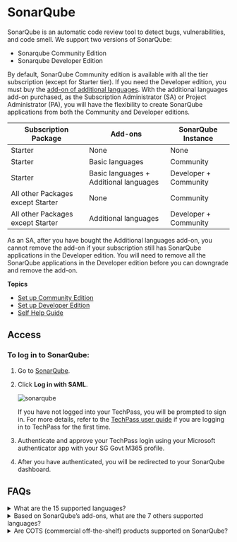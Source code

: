# SonarQube

SonarQube is an automatic code review tool to detect bugs, vulnerabilities, and code smell. We support two versions of SonarQube:
- Sonarqube Community Edition
- Sonarqube Developer Edition

By default, SonarQube Community edition is available with all the tier subscription (except for Starter tier). If you need the Developer edition, you must buy the [add-on of additional languages](https://www.developer.tech.gov.sg/products/categories/devops/ship-hats/subscription.html). With the additional languages add-on purchased, as the Subscription Administrator (SA) or Project Administrator (PA), you will have the flexibility to create SonarQube applications from both the Community and Developer editions.

|**Subscription Package**|**Add-ons**|**SonarQube Instance**|
|---|---|---|  
|Starter|None|None|
|Starter|Basic languages|Community|
|Starter|Basic languages + Additional languages|Developer + Community|
|All other Packages except Starter|None|Community|
|All other Packages except Starter|Additional languages|Developer + Community|

As an SA, after you have bought the Additional languages add-on, you cannot remove the add-on if your subscription still has SonarQube applications in the Developer edition. You will need to remove all the SonarQube applications in the Developer edition before you can downgrade and remove the add-on. 

**Topics**  

- [Set up Community Edition](sonarqube-set-up-community-edition)
- [Set up Developer Edition](sonarqube-set-up-developer-edition)
- [Self Help Guide](sonarqube-self-help-guide)


## Access
### To log in to SonarQube: 

1. Go to [SonarQube](https://sonar.hats.stack.gov.sg/sonar).
1. Click **Log in with SAML**.

    ![sonarqube](sonarqube-tp.png)

    If you have not logged into your TechPass, you will be prompted to sign in. For more details, refer to the [TechPass user guide](https://docs.developer.tech.gov.sg/docs/techpass-user-guide/#/) if you are logging in to TechPass for the first time.
1. Authenticate and approve your TechPass login using your Microsoft authenticator app with your SG Govt M365 profile. 
1. After you have authenticated, you will be redirected to your SonarQube dashboard.


## FAQs

<details>
  <summary>What are the 15 supported languages?</summary><br>

Java, JavaScript, C#, TypeScript, Kotlin, Ruby, Go, Scala, Flex, Python, PHP, HTML, CSS, XML, VB.NET.
Do take note that there is no restriction of lines of code and number of applications.

  </details>

 <details>
  <summary>Based on SonarQube’s add-ons, what are the 7 others supported languages?</summary><br>

C, C++, Obj-C, Swift, ABAP, T-SQL, PL/SQL are supported. Public officers can refer to the <a href="https://sgdcs.sgnet.gov.sg/sites/IDA-GoSync/gdspdd-ai/ship/_layouts/15/start.aspx#/SitePages/Pricing.aspx">pricing</a> for the add-ons.

  </details>

 <details>
  <summary>Are COTS (commercial off-the-shelf) products supported on SonarQube?</summary><br>

Yes. SonarQube can scan for any customisation that the COTS product supports.
Example: Configuration files in XML or Javascript/ Java or plugins written in Java or Python.
  </details>

